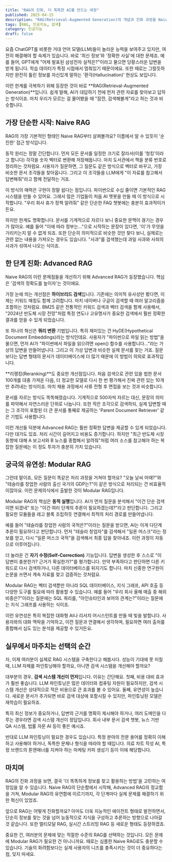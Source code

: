 ```yaml
---
title: "RAG의 진화, 더 똑똑한 AI를 만드는 여정"
published: 2025-04-15
description: "RAG(Retrieval-Augmented Generation)의 개념과 진화 과정을 Naive RAG, Advanced RAG, Modular RAG 단계별로 알아봅니다."
tags: [RAG, 인공지능, 검색]
category: 인공지능
draft: false
---
```


요즘 ChatGPT를 비롯한 거대 언어 모델(LLM)들이 놀라운 능력을 보여주고 있지만, 여전히 해결해야 할 숙제가 있습니다. 바로 '최신 정보'와 '정확한 사실'에 대한 문제죠. 예를 들어, GPT에게 "어제 발표된 삼성전자 실적은?"이라고 물으면 당황스러운 답변을 받게 됩니다. 학습 데이터가 특정 시점에서 멈춰있기 때문이에요. 또한 때로는 그럴듯하지만 완전히 틀린 정보를 자신있게 말하는 '환각(Hallucination)' 현상도 보입니다.

이런 한계를 극복하기 위해 등장한 것이 바로 **RAG(Retrieval-Augmented Generation)**입니다. 쉽게 말해, AI가 대답하기 전에 먼저 관련 자료를 찾아보고 답하는 방식이죠. 마치 우리가 모르는 걸 물어봤을 때 "잠깐, 검색해볼게"라고 하는 것과 비슷합니다.

## 가장 단순한 시작: Naive RAG

RAG의 가장 기본적인 형태인 Naive RAG부터 살펴볼까요? 이름에서 알 수 있듯이 '순진한' 접근 방식입니다. 

동작 원리는 정말 간단합니다. 먼저 모든 문서를 일정한 크기로 잘라서(이를 '청킹'이라고 합니다) 각각을 숫자 벡터로 변환해 저장해둡니다. 마치 도서관에서 책을 분류 번호로 정리하는 것처럼요. 사용자가 질문하면, 그 질문도 같은 방식으로 벡터로 바꾸고, 가장 비슷한 문서 조각들을 찾아옵니다. 그리고 이 조각들을 LLM에게 "이 자료를 참고해서 답변해줘"라고 함께 전달하는 거죠.

이 방식의 매력은 구현이 정말 쉽다는 점입니다. 파이썬으로 수십 줄이면 기본적인 RAG 시스템을 만들 수 있어요. 그래서 많은 기업들이 처음 AI 챗봇을 만들 때 이 방식으로 시작합니다. "우리 회사 휴가 정책 알려줘" 같은 단순한 FAQ 챗봇에는 충분히 효과적이거든요.

하지만 한계도 명확합니다. 문서를 기계적으로 자르다 보니 중요한 문맥이 끊기는 경우가 많아요. 예를 들어 "이에 따라 정부는..."으로 시작하는 문장이 있다면, '이'가 무엇을 가리키는지 알 수 없게 되죠. 또한 단순히 의미적으로 비슷한 것만 찾다 보니, 실제로는 관련 없는 내용을 가져오는 경우도 있습니다. "사과"를 검색했는데 과일 사과와 사죄의 사과가 섞여서 나오는 식이죠.

## 한 단계 진화: Advanced RAG

Naive RAG의 이런 문제점들을 개선하기 위해 Advanced RAG가 등장했습니다. 핵심은 '검색의 정확도를 높이자'는 것이에요.

가장 눈에 띄는 개선점은 **하이브리드 검색**입니다. 기존에는 의미적 유사성만 봤다면, 이제는 키워드 매칭도 함께 고려합니다. 마치 네이버나 구글이 검색할 때 여러 알고리즘을 조합하는 것처럼요. BM25 같은 전통적인 키워드 검색과 벡터 검색을 함께 사용해서, "2024년 반도체 시장 전망"처럼 특정 연도나 고유명사가 중요한 검색에서 훨씬 정확한 결과를 얻을 수 있게 되었습니다.

또 하나의 혁신은 **쿼리 변환** 기법입니다. 특히 재미있는 건 HyDE(Hypothetical Document Embeddings)라는 방식인데요. 사용자가 "파이썬으로 파일 읽는 방법"을 물으면, 먼저 AI가 "파이썬에서 파일을 읽으려면 open() 함수를 사용합니다..."라는 가상의 답변을 만들어냅니다. 그리고 이 가상 답변과 비슷한 실제 문서를 찾는 거죠. 질문보다는 답변 형태의 문서가 데이터베이스에 더 많기 때문에 이 방법이 의외로 효과적입니다.

**리랭킹(Reranking)**도 중요한 개선점입니다. 처음 검색으로 관련 있을 법한 문서 100개를 대충 가져온 다음, 더 정교한 모델로 다시 한 번 평가해서 진짜 관련 있는 10개만 추려내는 방식이죠. 마치 채용 과정에서 서류 전형 후 면접을 보는 것과 비슷합니다.

문서를 자르는 방식도 똑똑해졌습니다. 기계적으로 500자씩 자르는 대신, 문장의 의미를 파악해서 자연스러운 단위로 나눕니다. 또한 작은 조각으로 검색하되, 실제 답변할 때는 그 조각이 포함된 더 큰 문서를 통째로 제공하는 'Parent Document Retriever' 같은 기법도 사용합니다.

이런 개선들 덕분에 Advanced RAG는 훨씬 정확한 답변을 제공할 수 있게 되었습니다. 다만 대가도 있죠. 처리 시간이 길어지고 비용도 증가합니다. 하지만 "최근 반도체 시장 동향에 대해 A 보고서와 B 뉴스를 종합해서 알려줘"처럼 여러 소스를 참고해야 하는 복잡한 질문에는 이 정도 투자가 충분히 가치 있습니다.

## 궁극의 유연성: Modular RAG

그런데 말이죠, 모든 질문이 똑같은 처리 과정을 거쳐야 할까요? "오늘 날씨 어때?"와 "테슬라를 창업한 사람의 출신 국가의 GDP는?"이 같은 방식으로 처리되는 건 비효율적이잖아요. 이런 문제의식에서 출발한 것이 Modular RAG입니다.

Modular RAG의 핵심은 **동적 실행**입니다. AI가 먼저 질문을 분석해서 "이건 단순 검색이면 되겠네" 또는 "이건 여러 단계의 추론이 필요하겠는데?"라고 판단합니다. 그리고 필요한 모듈들을 레고 블록 조립하듯 연결해서 최적의 처리 경로를 만들어냅니다.

예를 들어 "테슬라를 창업한 사람의 국적은?"이라는 질문을 받으면, AI는 이게 다단계 추론이 필요하다고 판단합니다. 먼저 "테슬라 창업자"를 검색해서 "일론 머스크"라는 정보를 얻고, 다시 "일론 머스크 국적"을 검색해서 최종 답을 찾아내죠. 이런 과정이 자동으로 이루어집니다.

더 놀라운 건 **자기 수정(Self-Correction)** 기능입니다. 답변을 생성한 후 스스로 "이 답변이 충분한가? 근거가 확실한가?"를 평가합니다. 만약 부족하다고 판단하면 다른 키워드로 다시 검색하거나, 다른 데이터베이스를 뒤지기도 합니다. 마치 신중한 연구원이 논문을 쓰면서 계속 자료를 찾고 검증하는 것처럼요.

Modular RAG는 벡터 검색뿐만 아니라 SQL 데이터베이스, 지식 그래프, API 호출 등 다양한 도구를 필요에 따라 활용할 수 있습니다. 예를 들어 "우리 회사 올해 매출 중 해외 비중은?"이라는 질문에는 SQL 쿼리를, "아인슈타인과 보어의 관계는?"이라는 질문에는 지식 그래프를 사용하는 식이죠.

이런 유연성은 특히 복잡한 대화형 AI나 리서치 어시스턴트를 만들 때 빛을 발합니다. 사용자와의 대화 맥락을 기억하고, 이전 질문과 연결해서 생각하며, 필요하면 여러 출처를 종합해서 심도 있는 분석을 제공할 수 있거든요.

## 실무에서 마주치는 선택의 순간

자, 이제 여러분이 실제로 RAG 시스템을 구축한다고 해봅시다. 성능이 기대에 못 미칠 때, LLM 자체를 파인튜닝해야 할까요, 아니면 검색 시스템을 개선해야 할까요?

대부분의 경우, **검색 시스템 개선이 먼저**입니다. 이유는 간단해요. 첫째, 비용 대비 효과가 훨씬 좋습니다. LLM 파인튜닝은 많은 데이터와 컴퓨팅 자원이 필요하지만, 검색 시스템 개선은 상대적으로 적은 비용으로 큰 효과를 볼 수 있어요. 둘째, 유연성이 높습니다. 새로운 문서가 추가되면 바로 검색 대상에 포함시킬 수 있지만, 파인튜닝된 모델은 재학습이 필요하죠.

특히 최신 정보가 중요하거나, 답변의 근거를 명확히 제시해야 하거나, 여러 도메인을 다루는 경우라면 검색 시스템 개선이 정답입니다. 회사 내부 문서 검색 챗봇, 뉴스 기반 QA 시스템, 법률 자문 AI 등이 좋은 예시죠.

반대로 LLM 파인튜닝이 필요한 경우도 있습니다. 특정 분야의 전문 용어를 정확히 이해하고 사용해야 하거나, 독특한 문체나 형식을 따라야 할 때입니다. 의료 차트 작성 AI, 특정 브랜드의 톤앤매너를 지켜야 하는 마케팅 카피 생성기 등이 이에 해당합니다.

## 마치며

RAG의 진화 과정을 보면, 결국 '더 똑똑하게 정보를 찾고 활용하는 방법'을 고민하는 여정임을 알 수 있습니다. Naive RAG의 단순함에서 시작해, Advanced RAG의 정교함을 거쳐, Modular RAG의 유연함에 이르기까지, 각 단계마다 실제 문제를 해결하기 위한 혁신이 있었죠.

앞으로 RAG는 어떻게 진화할까요? 아마도 더욱 지능적인 에이전트 형태로 발전하면서, 단순히 정보를 찾는 것을 넘어 능동적으로 지식을 구성하고 추론하는 방향으로 나아갈 것 같습니다. 또한 멀티모달 RAG, 실시간 스트리밍 RAG 등 새로운 형태도 등장하겠죠.

중요한 건, 여러분의 문제에 맞는 적절한 수준의 RAG를 선택하는 것입니다. 모든 문제에 Modular RAG가 필요한 건 아니니까요. 때로는 심플한 Naive RAG로도 충분할 수 있습니다. 기술의 화려함보다는 실제 사용자의 니즈를 충족시키는 것이 더 중요하다는 점, 잊지 마세요.